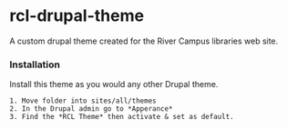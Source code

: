 # rcl-drupal-theme
A custom drupal theme created for the River Campus libraries web site.

### Installation
Install this theme as you would any other Drupal theme.
```
1. Move folder into sites/all/themes
2. In the Drupal admin go to *Apperance*
3. Find the *RCL Theme* then activate & set as default.
```
